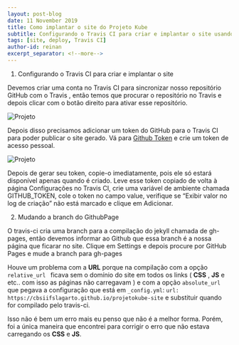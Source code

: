 ```yaml
---
layout: post-blog
date: 11 November 2019
title: Como implantar o site do Projeto Kube
subtitle: Configurando o Travis CI para criar e implantar o site usando o github
tags: [site, deploy, Travis CI]
author-id: reinan
excerpt_separator: <!--more-->
---
```


1. Configurando o Travis CI para criar e implantar o site

Devemos criar uma conta no Travis CI para sincronizar nosso repositório GitHub com o Travis  <!--more-->, então temos que procurar o repositório no Travis e depois clicar com o botão direito para ativar esse repositório.

![Projeto](https://miro.medium.com/max/1675/1*BwypOVhSR_DcGHRjrZI7BA.png)

Depois disso precisamos adicionar um token do GitHub para o Travis CI para poder publicar o site gerado. Vá para [Github Token](https://github.com/settings/tokens) e crie um token de acesso pessoal.

![Projeto](https://miro.medium.com/max/2815/1*5fOAumDl3XCWD0h-Vhtfcw.png)

Depois de gerar seu token, copie-o imediatamente, pois ele só estará disponível apenas quando é criado. Leve esse token copiado de volta à página Configurações no Travis CI, crie uma variável de ambiente chamada GITHUB_TOKEN, cole o token no campo value, verifique se “Exibir valor no log de criação” não está marcado e clique em Adicionar.

2. Mudando a branch do GithubPage

O travis-ci cria uma branch para a compilação do jekyll chamada de gh-pages, então devemos informar ao Github que essa branch é a nossa página que ficarar no site. Clique em Settings e depois procure por GitHub Pages e mude a branch para gh-pages 

Houve um problema com a **URL** porque na compilação com a opção `relative_url ` ficava sem o domínio do site em todos os links ( **CSS** , **JS** e etc.. com isso as páginas não carregavam ) e com a opção `absolute_url` que pegava a configuração que está em `_config.yml`: 
`url: https://cbsiifslagarto.github.io/projetokube-site`
e substituir quando for compilado pelo travis-ci. 

Isso não é bem um erro mais eu penso que não é a melhor forma. Porém, foi a única maneira que encontrei para corrigir o erro que não estava carregando os **CSS** e **JS**.
